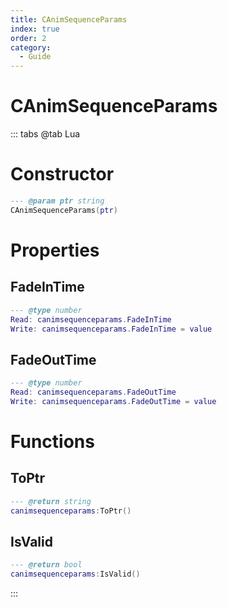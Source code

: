 ```yaml
---
title: CAnimSequenceParams
index: true
order: 2
category:
  - Guide
---
```


# CAnimSequenceParams

::: tabs
@tab Lua
# Constructor
```lua
--- @param ptr string
CAnimSequenceParams(ptr)
```
# Properties
## FadeInTime 
```lua
--- @type number
Read: canimsequenceparams.FadeInTime
Write: canimsequenceparams.FadeInTime = value
```
## FadeOutTime 
```lua
--- @type number
Read: canimsequenceparams.FadeOutTime
Write: canimsequenceparams.FadeOutTime = value
```
# Functions
## ToPtr
```lua
--- @return string
canimsequenceparams:ToPtr()
```
## IsValid
```lua
--- @return bool
canimsequenceparams:IsValid()
```

:::